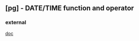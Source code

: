 ## [pg] - DATE/TIME function and operator





### external
[doc](https://www.postgresql.org/docs/current/functions-datetime.html)

